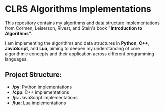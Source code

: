 # CLRS Algorithms Implementations

This repository contains my algorithms and data structure implementations from Cormen, Leiserson, Rivest, and Stein's book **"Introduction to Algorithms"**.

I am implementing the algorithms and data structures in **Python**, **C++**, **JavaScript**, and **Lua**, aiming to deepen my understanding of core algorithmic concepts and their application across different programming languages.

## Project Structure:
- **/py**: Python implementations
- **/cpp**: C++ implementations
- **/js**: JavaScript implementations
- **/lua**: Lua implementations
  
